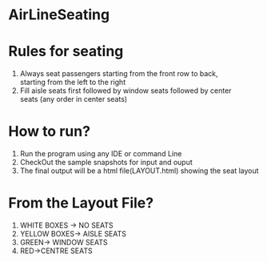 # AirLineSeating

# Rules	for	seating	
1. Always	seat	passengers	starting	from	the	front	row	to	back,	
starting	from	the	left	to	the	right	
2. Fill	aisle	seats	first	followed	by	window	seats	followed	by	center	
seats	(any	order	in	center	seats)	


# How to run?
1. Run the program using any IDE or command Line
2. CheckOut the sample snapshots for input and ouput
3. The final output will be a html file(LAYOUT.html) showing the seat layout


# From the Layout File?

1. WHITE BOXES -> NO SEATS
2. YELLOW BOXES-> AISLE SEATS
3. GREEN-> WINDOW SEATS
4. RED->CENTRE SEATS








